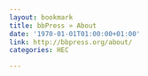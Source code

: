 ```yaml
---
layout: bookmark
title: bbPress » About
date: '1970-01-01T01:00:00+01:00'
link: http://bbpress.org/about/
categories: HEC

---
```


